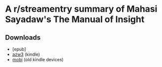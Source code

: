 # A r/streamentry summary of Mahasi Sayadaw's The Manual of Insight


## Downloads

- [epub]
- [azw3]() (kindle)
- [mobi]() (old kindle devices)

